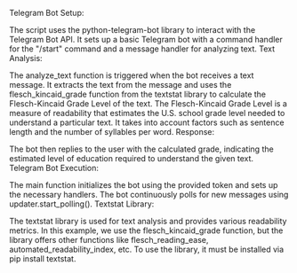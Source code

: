 Telegram Bot Setup:

The script uses the python-telegram-bot library to interact with the Telegram Bot API. It sets up a basic Telegram bot with a command handler for the "/start" command and a message handler for analyzing text.
Text Analysis:

The analyze_text function is triggered when the bot receives a text message. It extracts the text from the message and uses the flesch_kincaid_grade function from the textstat library to calculate the Flesch-Kincaid Grade Level of the text.
The Flesch-Kincaid Grade Level is a measure of readability that estimates the U.S. school grade level needed to understand a particular text. It takes into account factors such as sentence length and the number of syllables per word.
Response:

The bot then replies to the user with the calculated grade, indicating the estimated level of education required to understand the given text.
Telegram Bot Execution:

The main function initializes the bot using the provided token and sets up the necessary handlers. The bot continuously polls for new messages using updater.start_polling().
Textstat Library:

The textstat library is used for text analysis and provides various readability metrics. In this example, we use the flesch_kincaid_grade function, but the library offers other functions like flesch_reading_ease, automated_readability_index, etc.
To use the library, it must be installed via pip install textstat.
